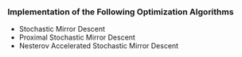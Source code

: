 ### Implementation of the Following Optimization Algorithms
- Stochastic Mirror Descent
- Proximal Stochastic Mirror Descent
- Nesterov Accelerated Stochastic Mirror Descent
